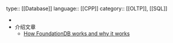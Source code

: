 type:: [[Database]]
language:: [[CPP]]
category:: [[OLTP]], [[SQL]]

-
- 介绍文章
	- [How FoundationDB works and why it works](https://blog.the-pans.com/notes-on-the-foundationdb-paper/)